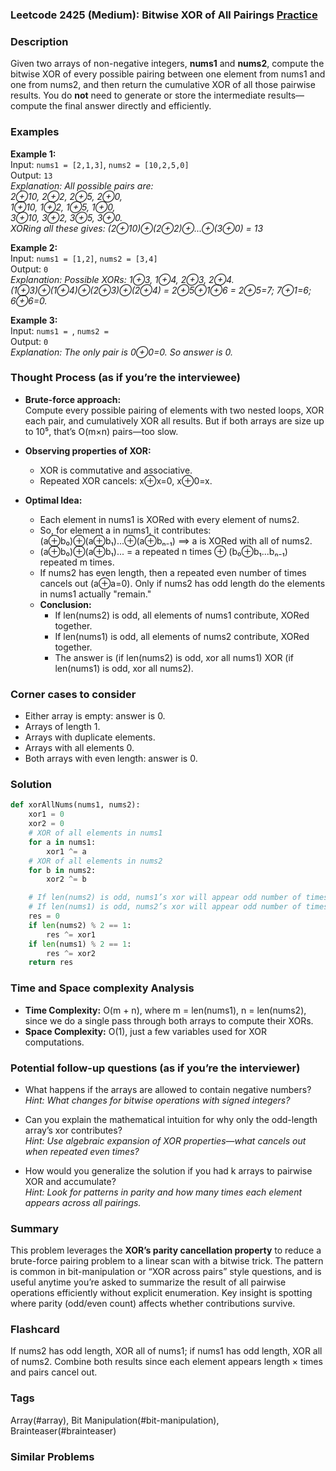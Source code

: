 ### Leetcode 2425 (Medium): Bitwise XOR of All Pairings [Practice](https://leetcode.com/problems/bitwise-xor-of-all-pairings)

### Description  
Given two arrays of non-negative integers, **nums1** and **nums2**, compute the bitwise XOR of every possible pairing between one element from nums1 and one from nums2, and then return the cumulative XOR of all those pairwise results. You do **not** need to generate or store the intermediate results—compute the final answer directly and efficiently.

### Examples  

**Example 1:**  
Input: `nums1 = [2,1,3]`, `nums2 = [10,2,5,0]`  
Output: `13`  
*Explanation: All possible pairs are:  
2⊕10, 2⊕2, 2⊕5, 2⊕0,   
1⊕10, 1⊕2, 1⊕5, 1⊕0,  
3⊕10, 3⊕2, 3⊕5, 3⊕0.  
XORing all these gives: (2⊕10)⊕(2⊕2)⊕...⊕(3⊕0) = 13*

**Example 2:**  
Input: `nums1 = [1,2]`, `nums2 = [3,4]`  
Output: `0`  
*Explanation: Possible XORs: 1⊕3, 1⊕4, 2⊕3, 2⊕4.  
(1⊕3)⊕(1⊕4)⊕(2⊕3)⊕(2⊕4) = 2⊕5⊕1⊕6 = 2⊕5=7; 7⊕1=6; 6⊕6=0.*

**Example 3:**  
Input: `nums1 = `, `nums2 = `  
Output: `0`  
*Explanation: The only pair is 0⊕0=0. So answer is 0.*

### Thought Process (as if you’re the interviewee)  
- **Brute-force approach:**  
  Compute every possible pairing of elements with two nested loops, XOR each pair, and cumulatively XOR all results. But if both arrays are size up to 10⁵, that’s O(m×n) pairs—too slow.

- **Observing properties of XOR:**  
  - XOR is commutative and associative.  
  - Repeated XOR cancels: x⊕x=0, x⊕0=x.

- **Optimal Idea:**  
  - Each element in nums1 is XORed with every element of nums2.
  - So, for element a in nums1, it contributes:  
    (a⊕b₀)⊕(a⊕b₁)...⊕(a⊕bₙ₋₁) ⟹ a is XORed with all of nums2.
  - (a⊕b₀)⊕(a⊕b₁)... = a repeated n times ⊕ (b₀⊕b₁...bₙ₋₁) repeated m times.
  - If nums2 has even length, then a repeated even number of times cancels out (a⊕a=0). Only if nums2 has odd length do the elements in nums1 actually "remain."
  - **Conclusion:**  
    - If len(nums2) is odd, all elements of nums1 contribute, XORed together.
    - If len(nums1) is odd, all elements of nums2 contribute, XORed together.
    - The answer is (if len(nums2) is odd, xor all nums1) XOR (if len(nums1) is odd, xor all nums2).

### Corner cases to consider  
- Either array is empty: answer is 0.
- Arrays of length 1.
- Arrays with duplicate elements.
- Arrays with all elements 0.
- Both arrays with even length: answer is 0.

### Solution

```python
def xorAllNums(nums1, nums2):
    xor1 = 0
    xor2 = 0
    # XOR of all elements in nums1
    for a in nums1:
        xor1 ^= a
    # XOR of all elements in nums2
    for b in nums2:
        xor2 ^= b

    # If len(nums2) is odd, nums1’s xor will appear odd number of times
    # If len(nums1) is odd, nums2’s xor will appear odd number of times
    res = 0
    if len(nums2) % 2 == 1:
        res ^= xor1
    if len(nums1) % 2 == 1:
        res ^= xor2
    return res
```

### Time and Space complexity Analysis  

- **Time Complexity:** O(m + n), where m = len(nums1), n = len(nums2), since we do a single pass through both arrays to compute their XORs.
- **Space Complexity:** O(1), just a few variables used for XOR computations.

### Potential follow-up questions (as if you’re the interviewer)  

- What happens if the arrays are allowed to contain negative numbers?  
  *Hint: What changes for bitwise operations with signed integers?*

- Can you explain the mathematical intuition for why only the odd-length array’s xor contributes?  
  *Hint: Use algebraic expansion of XOR properties—what cancels out when repeated even times?*

- How would you generalize the solution if you had k arrays to pairwise XOR and accumulate?  
  *Hint: Look for patterns in parity and how many times each element appears across all pairings.*

### Summary
This problem leverages the **XOR’s parity cancellation property** to reduce a brute-force pairing problem to a linear scan with a bitwise trick. The pattern is common in bit-manipulation or “XOR across pairs” style questions, and is useful anytime you’re asked to summarize the result of all pairwise operations efficiently without explicit enumeration. Key insight is spotting where parity (odd/even count) affects whether contributions survive.


### Flashcard
If nums2 has odd length, XOR all of nums1; if nums1 has odd length, XOR all of nums2. Combine both results since each element appears length × times and pairs cancel out.

### Tags
Array(#array), Bit Manipulation(#bit-manipulation), Brainteaser(#brainteaser)

### Similar Problems
